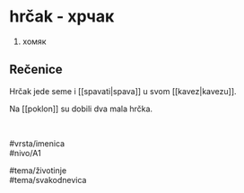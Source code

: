 # hrčak - хрчак

1. хомяк  

## Rečenice

Hrčak jede seme i [[spavati|spava]] u svom [[kavez|kavezu]].  

Na [[poklon]] su dobili dva mala hrčka.  

<br>

#vrsta/imenica  
#nivo/A1  

#tema/životinje  
#tema/svakodnevica  
